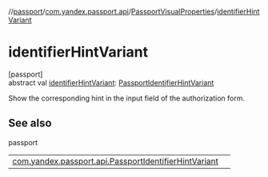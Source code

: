 //[passport](../../../index.md)/[com.yandex.passport.api](../index.md)/[PassportVisualProperties](index.md)/[identifierHintVariant](identifier-hint-variant.md)

# identifierHintVariant

[passport]\
abstract val [identifierHintVariant](identifier-hint-variant.md): [PassportIdentifierHintVariant](../-passport-identifier-hint-variant/index.md)

Show the corresponding hint in the input field of the authorization form.

## See also

passport

| | |
|---|---|
| [com.yandex.passport.api.PassportIdentifierHintVariant](../-passport-identifier-hint-variant/index.md) |  |
